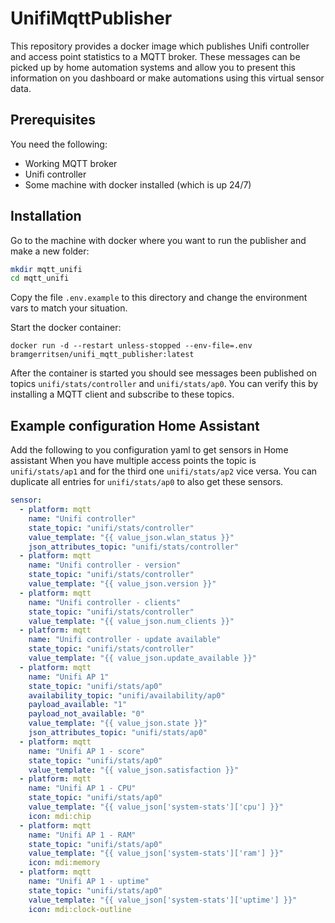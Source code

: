 # UnifiMqttPublisher

This repository provides a docker image which publishes Unifi controller and access point statistics to a MQTT broker.
These messages can be picked up by home automation systems and allow you to present this information on you dashboard or make automations using this virtual sensor data.

## Prerequisites

You need the following:
- Working MQTT broker
- Unifi controller
- Some machine with docker installed (which is up 24/7)

## Installation

Go to the machine with docker where you want to run the publisher and make a new folder:

```sh
mkdir mqtt_unifi
cd mqtt_unifi
```

Copy the file `.env.example` to this directory and change the environment vars to match your situation.

Start the docker container:

`docker run -d --restart unless-stopped --env-file=.env bramgerritsen/unifi_mqtt_publisher:latest`

After the container is started you should see messages been published on topics `unifi/stats/controller` and `unifi/stats/ap0`. You can verify this by installing a MQTT client and subscribe to these topics.

## Example configuration Home Assistant

Add the following to you configuration yaml to get sensors in Home assistant
When you have multiple access points the topic is `unifi/stats/ap1` and for the third one `unifi/stats/ap2` vice versa. You can duplicate all entries for `unifi/stats/ap0` to also get these sensors.

```yaml
sensor:
  - platform: mqtt
    name: "Unifi controller"
    state_topic: "unifi/stats/controller"
    value_template: "{{ value_json.wlan_status }}"
    json_attributes_topic: "unifi/stats/controller"
  - platform: mqtt
    name: "Unifi controller - version"
    state_topic: "unifi/stats/controller"
    value_template: "{{ value_json.version }}"
  - platform: mqtt
    name: "Unifi controller - clients"
    state_topic: "unifi/stats/controller"
    value_template: "{{ value_json.num_clients }}"
  - platform: mqtt
    name: "Unifi controller - update available"
    state_topic: "unifi/stats/controller"
    value_template: "{{ value_json.update_available }}"
  - platform: mqtt
    name: "Unifi AP 1"
    state_topic: "unifi/stats/ap0"
    availability_topic: "unifi/availability/ap0"
    payload_available: "1"
    payload_not_available: "0"
    value_template: "{{ value_json.state }}"
    json_attributes_topic: "unifi/stats/ap0"
  - platform: mqtt
    name: "Unifi AP 1 - score"
    state_topic: "unifi/stats/ap0"
    value_template: "{{ value_json.satisfaction }}"
  - platform: mqtt
    name: "Unifi AP 1 - CPU"
    state_topic: "unifi/stats/ap0"
    value_template: "{{ value_json['system-stats']['cpu'] }}"
    icon: mdi:chip
  - platform: mqtt
    name: "Unifi AP 1 - RAM"
    state_topic: "unifi/stats/ap0"
    value_template: "{{ value_json['system-stats']['ram'] }}"
    icon: mdi:memory
  - platform: mqtt
    name: "Unifi AP 1 - uptime"
    state_topic: "unifi/stats/ap0"
    value_template: "{{ value_json['system-stats']['uptime'] }}"
    icon: mdi:clock-outline
```